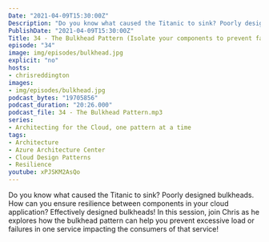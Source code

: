 ```yaml
---
Date: "2021-04-09T15:30:00Z"
Description: "Do you know what caused the Titanic to sink? Poorly designed bulkheads. How can you ensure resilience between components in your cloud application? Effectively designed bulkheads! In this session, join Chris as he explores how the bulkhead pattern can help you prevent excessive load or failures in one service impacting the consumers of that service!"
PublishDate: "2021-04-09T15:30:00Z"
Title: 34 - The Bulkhead Pattern (Isolate your components to prevent failures)
episode: "34"
image: img/episodes/bulkhead.jpg
explicit: "no"
hosts:
- chrisreddington
images:
- img/episodes/bulkhead.jpg
podcast_bytes: "19705856"
podcast_duration: "20:26.000"
podcast_file: 34 - The Bulkhead Pattern.mp3
series:
- Architecting for the Cloud, one pattern at a time
tags:
- Architecture
- Azure Architecture Center
- Cloud Design Patterns
- Resilience
youtube: xPJSKM2AsQo
---
```

Do you know what caused the Titanic to sink? Poorly designed bulkheads. How can you ensure resilience between components in your cloud application? Effectively designed bulkheads! In this session, join Chris as he explores how the bulkhead pattern can help you prevent excessive load or failures in one service impacting the consumers of that service!